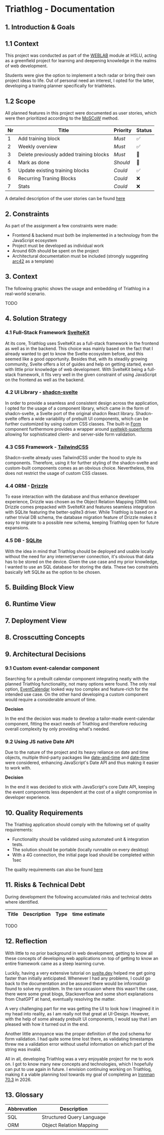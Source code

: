 # Triathlog - Documentation

## 1. Introduction & Goals
## 1.1 Context
This project was conducted as part of the [WEBLAB](https://github.com/web-programming-lab/web-programming-lab-projekt) module at HSLU, acting as a greenfield project for learning and deepening knowledge in the realms of web development.

Students were give the option to implement a tech radar or bring their own project ideas to life.
Out of personal need an interest, I opted for the latter, developing a traning planner specifically for triathletes.

## 1.2 Scope
All planned features in this project were documented as user stories, which were then prioritized according to the [MoSCoW](https://en.wikipedia.org/wiki/MoSCoW_method) method.

Nr|Title|Priority|Status
--|-----|--------|------
1|Add training block|_Must_|✅
2|Weekly overview|_Must_|✅
3|Delete previously added training blocks|_Must_|🔄
4|Mark as done|_Should_|🔄
5|Update existing training blocks|_Could_|✅
6|Recurring Traning Blocks|_Could_|❌
7|Stats|_Could_|❌

A detailed description of the user stories can be found [here](./triathlog.md#requirements)

## 2. Constraints
As part of the assignment a few constraints were made:
- Frontend & backend must both be implemented in a technology from the JavaScript ecosystem
- Project must be developed as individual work
- Around 60h should be spent on the project
- Architectural documentation must be included (strongly suggesting [arc42](https://arc42.org/overview) as a template)

## 3. Context
The following graphic shows the usage and embedding of Triathlog in a real-world scenario.

TODO

## 4. Solution Strategy

### 4.1 Full-Stack Framework [SvelteKit](https://svelte.dev/)
At its core, Triathlog uses SvelteKit as a full-stack framework in the frontend as well as in the backend. This choice was mainly based on the fact that I already wanted to get to know the Svelte ecosystem before, and this seemed like a good opportunity. Besides that, with its steadily growing community, Svelte offers a lot of guides and help on getting started, even with little prior knowledge of web development. With SvelteKit being a full-stack framework, it fits very well in the given constraint of using JavaScript on the frontend as well as the backend.

### 4.2 UI Library - [shadcn-svelte](https://shadcn-svelte.com/)
In order to provide a seamless and consistent design across the application, I opted for the usage of a component library, which came in the form of shadcn-svelte, a Svelte port of the original shadcn React library. Shadcn-svelte offers a wide variability of prebuilt UI components, which can be further customized by using custom CSS classes. The built-in [Form](https://shadcn-svelte.com/docs/components/form) component furthermore provides a wrapper around [sveltekit-superforms](https://github.com/ciscoheat/sveltekit-superforms) allowing for sophisticated client- and server-side form validation. 

### 4.3 CSS Framework - [TailwindCSS](https://tailwindcss.com/)
Shadcn-svelte already uses TailwindCSS under the hood to style its components. Therefore, using it for further styling of the shadcn-svelte and custom-built components comes as an obvious choice. Nevertheless, this does not restrict the usage of custom CSS classes.

### 4.4 ORM - [Drizzle](https://orm.drizzle.team/)
To ease interaction with the database and thus enhance developer experience, Drizzle was chosen as the Object Relation Mapping (ORM) tool. Drizzle comes prepacked with SvelteKit and features seamless integration with SQLite featuring the better-sqlite3 driver. While Triathlog is based on a rather trivial DB schema, the database migration feature of Drizzle makes it easy to migrate to a possible new schema, keeping Triathlog open for future expansions. 

### 4.5 DB - [SQLite](https://sqlite.org/)
With the idea in mind that Triathlog should be deployed and usable locally without the need for any internet/server connection, it's obvious that data has to be stored on the device. Given the use case and my prior knowledge, I wanted to use an SQL database for storing the data. These two constraints basically left SQLite as the option to be chosen.

## 5. Building Block View

## 6. Runtime View

## 7. Deployment View

## 8. Crosscutting Concepts

## 9. Architectural Decisions

### 9.1 Custom event-calendar component
Searching for a prebuilt calendar component integrating neatly with the planned Triathlog functionality, not many options were found. The only real option,  [EventCalendar](https://github.com/vkurko/calendar) looked way too complex and feature-rich for the intended use case. On the other hand developing a custom component would require a considerable amount of time.

**Decision**

In the end the decision was made to develop a tailor-made event-calendar component, fitting the exact needs of Triathlog and therefore reducing overall complexity by only providing what's needed.

### 9.2 Using JS native Date API
Due to the nature of the project and its heavy reliance on date and time objects,
multiple third-party packages like [date-and-time](https://www.npmjs.com/package/date-and-time) and [date-time](https://www.npmjs.com/package/date-time) were considered, enhancing JavaScript's Date API and thus making it easier to work with. 

**Decision**

In the end it was decided to stick with JavaScript's core Date API, keeping the event components less dependent at the cost of a slight compromise in developer experience. 

## 10. Quality Requirements
The Triathlog application should comply with the following set of quality requirements:

- Functionality should be validated using automated unit & integration tests.
- The solution should be portable (locally runnable on every desktop)
- With a 4G connection, the initial page load should be completed within 1sec

The quality requirements can also be found [here](./triathlog.md#quality-features)

## 11. Risks & Technical Debt
During development the following accumulated risks and technical debts where identified.

|Title|Description|Type|time estimate|
|-----|-----------|----|-------------|

TODO

## 12. Reflection
With little to no prior background in web development, getting to know all these concepts of developing web applications on top of getting to know an entire framework came as a steep learning curve.

Luckily, having a very extensive tutorial on [svelte.dev](https://svelte.dev/tutorial/svelte/welcome-to-svelte) helped me get going faster than initially anticipated. Whenever I had any problems, I could go back to the documentation and be assured there would be information found to solve my problem. In the rare occasion where this wasn't the case, there were some great blogs, Stackoverflow and some short explanations from ChatGPT at hand, eventually resolving the matter.

A very challenging part for me was getting the UI to look how I imagined it in my head into reality, as I am really not that great at UI-Design. However, with the help of some already prebuilt UI components, I would say that I am pleased with how it turned out in the end. 

Another little annoyance was the proper definition of the zod schema for form validation. I had quite some time lost there, as validating timestamps threw me a validation error without useful information on which part of the string was invalid.

All in all, developing Triathlog was a very enjoyable project for me to work on. I got to know many new concepts and technologies, which I hopefully can put to use again in future. I envision continuing working on Triathlog, making it a viable planning tool towards my goal of completing an [Ironman 70.3](https://en.wikipedia.org/wiki/Ironman_70.3) in 2026.

## 13. Glossary
|Abbrevation|Description|
|-----------|-----------|
|SQL| Structured Query Language|
|ORM| Object Relation Mapping|

